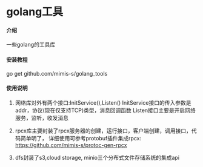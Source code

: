 # golang工具

#### 介绍
一些golang的工具库

#### 安装教程

go get github.com/mimis-s/golang_tools

#### 使用说明

1.  网络库对外有两个接口:InitService(),Listen()
    InitService接口的传入参数是addr，协议(现在仅支持TCP)类型，消息回调函数
    Listen接口主要是开启网络服务，监听，收发消息

2.  rpcx库主要封装了rpcx服务器的创建，运行接口，客户端创建，调用接口，代码简单明了，
    详细使用可参考protobuf插件集成rpcx: https://github.com/mimis-s/protoc-gen-rpcx

3.  dfs封装了s3,cloud storage, minio三个分布式文件存储系统的集成api
